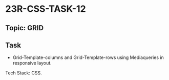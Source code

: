 # 23R-CSS-TASK-12

## Topic: GRID

## Task

* Grid-Template-columns and Grid-Template-rows using Mediaqueries in responsive layout.

Tech Stack: CSS.
